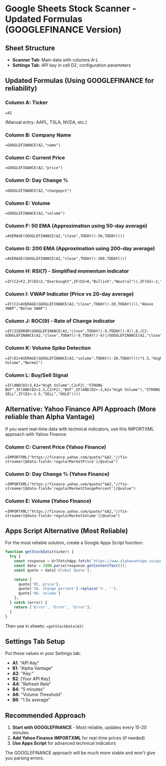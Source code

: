 # Google Sheets Stock Scanner - Updated Formulas (GOOGLEFINANCE Version)

## Sheet Structure
- **Scanner Tab**: Main data with columns A-L
- **Settings Tab**: API key in cell D2, configuration parameters

## Updated Formulas (Using GOOGLEFINANCE for reliability)

### Column A: Ticker
```
=A2
```
(Manual entry: AAPL, TSLA, NVDA, etc.)

### Column B: Company Name
```
=GOOGLEFINANCE(A2,"name")
```

### Column C: Current Price
```
=GOOGLEFINANCE(A2,"price")
```

### Column D: Day Change %
```
=GOOGLEFINANCE(A2,"changepct")
```

### Column E: Volume
```
=GOOGLEFINANCE(A2,"volume")
```

### Column F: 50 EMA (Approximation using 50-day average)
```
=AVERAGE(GOOGLEFINANCE(A2,"close",TODAY()-50,TODAY()))
```

### Column G: 200 EMA (Approximation using 200-day average)
```
=AVERAGE(GOOGLEFINANCE(A2,"close",TODAY()-200,TODAY()))
```

### Column H: RSI(7) - Simplified momentum indicator
```
=IF(C2>F2,IF(D2>2,"Overbought",IF(D2>0,"Bullish","Neutral")),IF(D2<-2,"Oversold",IF(D2<0,"Bearish","Neutral")))
```

### Column I: VWAP Indicator (Price vs 20-day average)
```
=IF(C2>AVERAGE(GOOGLEFINANCE(A2,"close",TODAY()-20,TODAY())),"Above VWAP","Below VWAP")
```

### Column J: ROC(9) - Rate of Change indicator
```
=IF(ISERROR(GOOGLEFINANCE(A2,"close",TODAY()-9,TODAY()-9)),0,(C2-GOOGLEFINANCE(A2,"close",TODAY()-9,TODAY()-9))/GOOGLEFINANCE(A2,"close",TODAY()-9,TODAY()-9)*100)
```

### Column K: Volume Spike Detection
```
=IF(E2>AVERAGE(GOOGLEFINANCE(A2,"volume",TODAY()-20,TODAY()))*1.5,"High Volume","Normal")
```

### Column L: Buy/Sell Signal
```
=IF(AND(D2>3,K2="High Volume",C2>F2),"STRONG BUY",IF(AND(D2>1.5,C2>F2),"BUY",IF(AND(D2<-3,K2="High Volume"),"STRONG SELL",IF(D2<-1.5,"SELL","HOLD"))))
```

## Alternative: Yahoo Finance API Approach (More reliable than Alpha Vantage)

If you want real-time data with technical indicators, use this IMPORTXML approach with Yahoo Finance:

### Column C: Current Price (Yahoo Finance)
```
=IMPORTXML("https://finance.yahoo.com/quote/"&A2,"//fin-streamer[@data-field='regularMarketPrice']/@value")
```

### Column D: Day Change % (Yahoo Finance)
```
=IMPORTXML("https://finance.yahoo.com/quote/"&A2,"//fin-streamer[@data-field='regularMarketChangePercent']/@value")
```

### Column E: Volume (Yahoo Finance)
```
=IMPORTXML("https://finance.yahoo.com/quote/"&A2,"//fin-streamer[@data-field='regularMarketVolume']/@value")
```

## Apps Script Alternative (Most Reliable)

For the most reliable solution, create a Google Apps Script function:

```javascript
function getStockData(ticker) {
  try {
    const response = UrlFetchApp.fetch(`https://www.alphavantage.co/query?function=GLOBAL_QUOTE&symbol=${ticker}&apikey=YOUR_API_KEY`);
    const data = JSON.parse(response.getContentText());
    const quote = data['Global Quote'];
    
    return [
      quote['05. price'],
      quote['10. change percent'].replace('%', ''),
      quote['06. volume']
    ];
  } catch (error) {
    return ['Error', 'Error', 'Error'];
  }
}
```

Then use in sheets: `=getStockData(A2)`

## Settings Tab Setup

Put these values in your Settings tab:
- **A1**: "API Key"
- **B1**: "Alpha Vantage"
- **A2**: "Key:"
- **B2**: [Your API Key]
- **A4**: "Refresh Rate"
- **B4**: "5 minutes"
- **A6**: "Volume Threshold"
- **B6**: "1.5x average"

## Recommended Approach

1. **Start with GOOGLEFINANCE** - Most reliable, updates every 15-20 minutes
2. **Add Yahoo Finance IMPORTXML** for real-time prices (if needed)
3. **Use Apps Script** for advanced technical indicators

The GOOGLEFINANCE approach will be much more stable and won't give you parsing errors. 